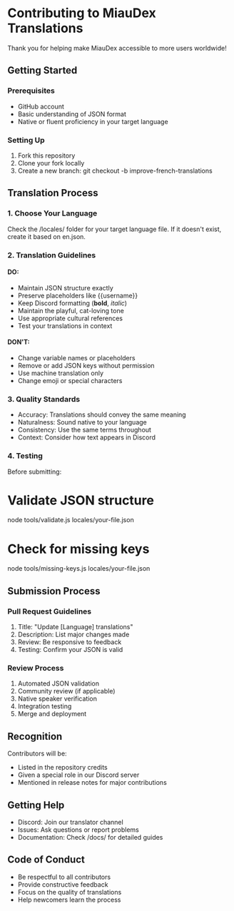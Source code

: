 # Contributing to MiauDex Translations

Thank you for helping make MiauDex accessible to more users worldwide!

## Getting Started

### Prerequisites
- GitHub account
- Basic understanding of JSON format
- Native or fluent proficiency in your target language

### Setting Up
1. Fork this repository
2. Clone your fork locally
3. Create a new branch: git checkout -b improve-french-translations

## Translation Process

### 1. Choose Your Language
Check the /locales/ folder for your target language file. If it doesn't exist, create it based on en.json.

### 2. Translation Guidelines

#### DO:
- Maintain JSON structure exactly
- Preserve placeholders like {{username}}
- Keep Discord formatting (**bold**, *italic*)
- Maintain the playful, cat-loving tone
- Use appropriate cultural references
- Test your translations in context

#### DON'T:
- Change variable names or placeholders
- Remove or add JSON keys without permission
- Use machine translation only
- Change emoji or special characters

### 3. Quality Standards
- Accuracy: Translations should convey the same meaning
- Naturalness: Sound native to your language
- Consistency: Use the same terms throughout
- Context: Consider how text appears in Discord

### 4. Testing
Before submitting:
# Validate JSON structure
node tools/validate.js locales/your-file.json

# Check for missing keys
node tools/missing-keys.js locales/your-file.json

## Submission Process

### Pull Request Guidelines
1. Title: "Update [Language] translations"
2. Description: List major changes made
3. Review: Be responsive to feedback
4. Testing: Confirm your JSON is valid

### Review Process
1. Automated JSON validation
2. Community review (if applicable)
3. Native speaker verification
4. Integration testing
5. Merge and deployment

## Recognition

Contributors will be:
- Listed in the repository credits
- Given a special role in our Discord server
- Mentioned in release notes for major contributions

## Getting Help

- Discord: Join our translator channel
- Issues: Ask questions or report problems
- Documentation: Check /docs/ for detailed guides

## Code of Conduct

- Be respectful to all contributors
- Provide constructive feedback
- Focus on the quality of translations
- Help newcomers learn the process